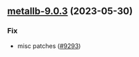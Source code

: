

## [metallb-9.0.3](https://github.com/truecharts/charts/compare/metallb-9.0.2...metallb-9.0.3) (2023-05-30)

### Fix

- misc patches ([#9293](https://github.com/truecharts/charts/issues/9293))
  
  
